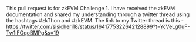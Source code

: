 This pull request is for zkEVM Challenge 1. I have received the zkEVM documentation and shared my understanding through a twitter thread using the hashtags #zkThon and #zkEVM. The link to my Twitter thread is this - https://twitter.com/sisicheri18/status/1641775322642128899?t=YcVeLg0uF-Tw1iFOqoBMPg&s=19
